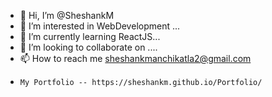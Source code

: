- 👋 Hi, I’m @SheshankM
- 👀 I’m interested in WebDevelopment ...
- 🌱 I’m currently learning ReactJS...
- 💞️ I’m looking to collaborate on ....
- 📫 How to reach me sheshankmanchikatla2@gmail.com
-     My Portfolio -- https://sheshankm.github.io/Portfolio/
<!---
SheshankM/SheshankM is a ✨ special ✨ repository because its `README.md` (this file) appears on your GitHub profile.
You can click the Preview link to take a look at your changes.
--->
